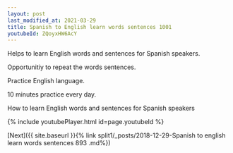 ```yaml
---
layout: post
last_modified_at: 2021-03-29
title: Spanish to English learn words sentences 1001 
youtubeId: ZQoyxHW6AcY
---
```

 
 
Helps to learn English words and sentences for Spanish speakers.

Opportunitiy to repeat the words sentences. 

Practice English language. 
 
10 minutes practice every day. 
 
How to learn English words and sentences for Spanish speakers 
 
{% include youtubePlayer.html id=page.youtubeId %}
 
 
[Next]({{ site.baseurl }}{% link  split1/_posts/2018-12-29-Spanish to english learn words sentences 893 .md%})
 
